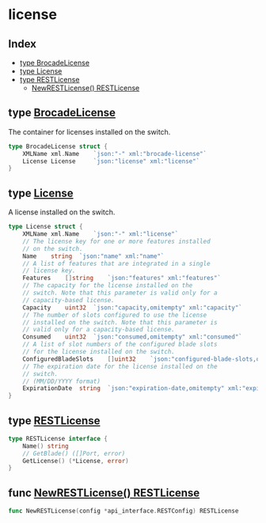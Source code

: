 
# license

## Index

- [type BrocadeLicense](#type-brocadelicense)
- [type License](#type-license)
- [type RESTLicense](#type-restlicense)
  - [NewRESTLicense() RESTLicense](#func-newrestlicense-restlicense)


## type [BrocadeLicense](<brocadeLicense.go#L6>)

The container for licenses installed on the switch.
```go
type BrocadeLicense struct {
	XMLName	xml.Name	`json:"-" xml:"brocade-license"`
	License	License		`json:"license" xml:"license"`
}
```

## type [License](<brocadeLicense.go#L12>)

A license installed on the switch.
```go
type License struct {
	XMLName	xml.Name	`json:"-" xml:"license"`
	// The license key for one or more features installed
	// on the switch.
	Name	string	`json:"name" xml:"name"`
	// A list of features that are integrated in a single
	// license key.
	Features	[]string	`json:"features" xml:"features"`
	// The capacity for the license installed on the
	// switch. Note that this parameter is valid only for a
	// capacity-based license.
	Capacity	uint32	`json:"capacity,omitempty" xml:"capacity"`
	// The number of slots configured to use the license
	// installed on the switch. Note that this parameter is
	// valid only for a capacity-based license.
	Consumed	uint32	`json:"consumed,omitempty" xml:"consumed"`
	// A list of slot numbers of the configured blade slots
	// for the license installed on the switch.
	ConfiguredBladeSlots	[]uint32	`json:"configured-blade-slots,omitempty" xml:"configured-blade-slots>configured-blade-slot"`
	// The expiration date for the license installed on the
	// switch.
	// (MM/DD/YYYY format)
	ExpirationDate	string	`json:"expiration-date,omitempty" xml:"expiration-date"`
}
```

## type [RESTLicense](<methods.go#L10>)
```go
type RESTLicense interface {
	Name() string
	// GetBlade() ([]Port, error)
	GetLicense() (*License, error)
}
```

## func [NewRESTLicense() RESTLicense](<methods.go#L24>)

```go
func NewRESTLicense(config *api_interface.RESTConfig) RESTLicense
```

